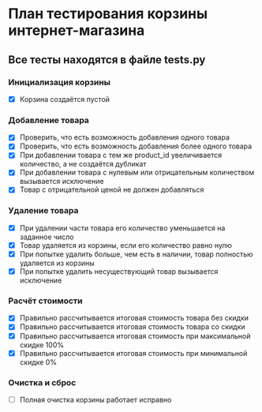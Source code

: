 # План тестирования корзины интернет-магазина

## Все тесты находятся в файле tests.py
### Инициализация корзины
- [x] Корзина создаётся пустой

### Добавление товара
- [x] Проверить, что есть возможность добавления одного товара
- [x] Проверить, что есть возможность добавления более одного товара
- [x] При добавлении товара с тем же product_id увеличивается количество, а не создаётся дубликат
- [x] При добавлении товара с нулевым или отрицательным количеством вызывается исключение
- [x] Товар с отрицательной ценой не должен добавляться

### Удаление товара
- [x] При удалении части товара его количество уменьшается на заданное число
- [x] Товар удаляется из корзины, если его количество равно нулю
- [x] При попытке удалить больше, чем есть в наличии, товар полностью удаляется из корзины
- [x] При попытке удалить несуществующий товар вызывается исключение

### Расчёт стоимости
- [x] Правильно рассчитывается итоговая стоимость товара без скидки
- [x] Правильно рассчитывается итоговая стоимость товара co скидки
- [x] Правильно рассчитывается итоговая стоимость при максимальной скидке 100%
- [x] Правильно рассчитывается итоговая стоимость при минимальной скидке 0%

### Очистка и сброс
- [ ] Полная очистка корзины работает исправно